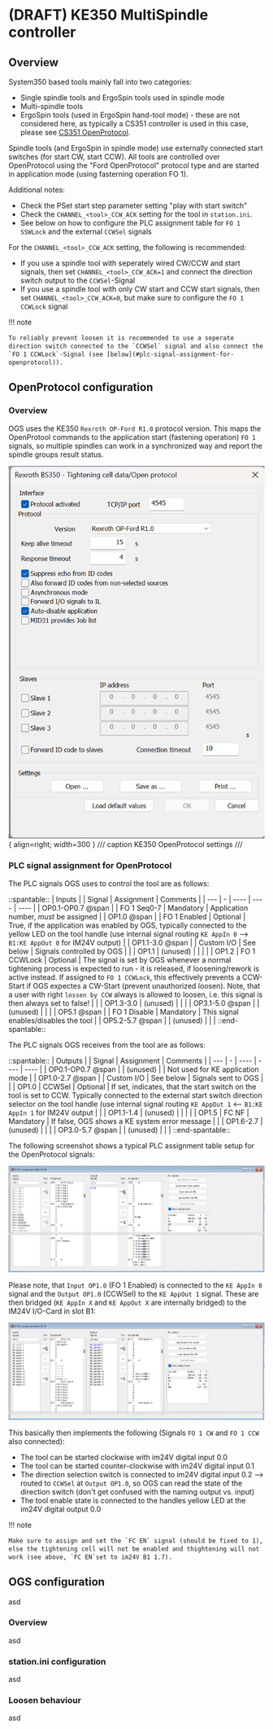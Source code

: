 

# (DRAFT) KE350 MultiSpindle controller


## Overview

System350 based tools mainly fall into two categories:

- Single spindle tools and ErgoSpin tools used in spindle mode
- Multi-spindle tools
- ErgoSpin tools (used in ErgoSpin hand-tool mode) - these are not considered here, as typically a CS351 controller is used in this case, please see [CS351 OpenProtocol](sys350-cs351.md).

Spindle tools (and ErgoSpin in spindle mode) use externally connected start switches (for start CW, start CCW). All tools are controlled over OpenProtocol using the "Ford OpenProtocol" protocol type and are started in application mode (using fasterning operation FO 1).

Additional notes:

- Check the PSet start step parameter setting "play with start switch"
- Check the `CHANNEL_<tool>_CCW_ACK` setting for the tool in `station.ini`.
- See below on how to configure the PLC assignment table for `FO 1 SSWLock` and the external `CCWSel` signals

For the `CHANNEL_<tool>_CCW_ACK` setting, the following is recommended:

- If you use a spindle tool with seperately wired CW/CCW and start signals, then set `CHANNEL_<tool>_CCW_ACK=1` and connect the direction switch output to the `CCWSel`-Signal
- If you use a spindle tool with only CW start and CCW start signals, then set `CHANNEL_<tool>_CCW_ACK=0`, but make sure to configure the `FO 1 CCWLock` signal

!!! note

    To reliably prevent loosen it is recommended to use a seperate direction switch connected to the `CCWSel` signal and also connect the `FO 1 CCWLock`-Signal (see [below](#plc-signal-assignment-for-openprotocol)).

## OpenProtocol configuration

### Overview

OGS uses the KE350 `Rexroth OP-Ford R1.0` protocol version. This maps the
OpenProtool commands to the application start (fastening operation) `FO 1` signals, so multiple spindles can work in a synchronized way and report the spindle groups result status. 

![KE350 OpenProtocol settings](resources/ke350-openprotocol-settings.png){ align=right; width=300 }
/// caption
KE350 OpenProtocol settings
///

### PLC signal assignment for OpenProtocol

The PLC signals OGS uses to control the tool are as follows:

::spantable::
| Inputs            |   | Signal        | Assignment | Comments |
| ---               | - | ----          | ----      | ---- |
| OP0.1-OP0.7 @span |   | FO 1 Seq0-7   | Mandatory | Application number, *must* be assigned |
| OP1.0 @span       |   | FO 1 Enabled  | Optional  | True, if the application was enabled by OGS, typically connected to the yellow LED on the tool handle (use internal signal routing `KE AppIn 0` --> `B1:KE AppOut 0` for IM24V output) |
| OP1.1-3.0 @span   |   | Custom I/O    | See below | Signals controlled by OGS | 
|       | OP1.1         | (unused)      |           | | 
|       | OP1.2         | FO 1 CCWLock  | Optional  | The signal is set by OGS whenever a normal tightening process is expected to run - it is released, if loosening/rework is active instead. If assigned to `FO 1 CCWLock`, this effectively prevents a CCW-Start if OGS expectes a CW-Start (prevent unauthorized loosen). Note, that a user with right `lossen by CCW` always is allowed to loosen, i.e. this signal is then always set to false! |
|       | OP1.3-3.0     | (unused)      |           | | 
| OP3.1-5.0 @span   |   | (unused)      | | | 
| OP5.1 @span       |   | FO 1 Disable  | Mandatory | This signal enables/disables the tool | 
| OP5.2-5.7 @span   |   | (unused)      | | | 
::end-spantable::

The PLC signals OGS receives from the tool are as follows:

::spantable::
| Outputs           |   | Signal        | Assignment | Comments |
| ---               | - | ----          | ----      | ---- |
| OP0.1-OP0.7 @span |   | (unused)      |           | Not used for KE application mode |
| OP1.0-2.7 @span   |   | Custom I/O    | See below | Signals sent to OGS | 
|       | OP1.0         | CCWSel        | Optional  | If set, indicates, that the start switch on the tool is set to CCW. Typically connected to the external start switch direction selector on the tool handle (use internal signal routing `KE AppOut 1` <-- `B1:KE AppIn 1` for IM24V output |
|       | OP1.1-1.4     | (unused)      | | |
|       | OP1.5         | FC NF         | Mandatory | If false, OGS shows a KE system error message |
|       | OP1.6-2.7     | (unused)      | | |
| OP3.0-5.7 @span   |   | (unused)      | | | 
::end-spantable::

The following screenshot shows a typical PLC assignment table setup for the OpenProtocol signals:

![PLC assignment table OpenProtocol](resources/ke350-plc-table-op.png)

Please note, that `Input OP1.0` (FO 1 Enabled) is connected to the `KE AppIn 0` signal and the `Output OP1.0` (CCWSel) to the `KE AppOut 1` signal. These are then bridged (`KE AppIn X` and `KE AppOut X` are internally bridged) to the IM24V I/O-Card in slot B1:

![alt text](resources/ke350-plc-table-im24v.png)

This basically then implements the following (Signals `FO 1 CW` and `FO 1 CCW` also connected):

- The tool can be started clockwise with im24V digital input 0.0
- The tool can be started counter-clockwise with im24V digital input 0.1
- The direction selection switch is connected to im24V digital input 0.2 --> routed to `CCWSel` at `Output OP1.0`, so OGS can read the state of the direction switch (don't get confused with the naming output vs. input)
- The tool enable state is connected to the handles yellow LED at the im24V digital output 0.0

!!! note

    Make sure to assign and set the `FC EN` signal (should be fixed to 1), else the tightening cell will not be enabled and thightening will not work (see above, `FC EN`set to im24V B1 1.7).


## OGS configuration

asd

### Overview

asd

### station.ini configuration

asd

### Loosen behaviour

asd


